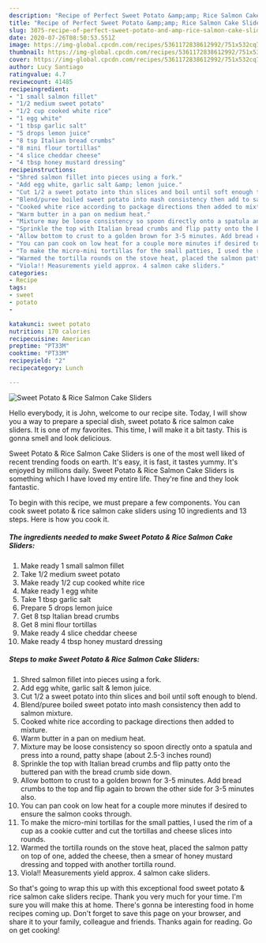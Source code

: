```yaml
---
description: "Recipe of Perfect Sweet Potato &amp;amp; Rice Salmon Cake Sliders"
title: "Recipe of Perfect Sweet Potato &amp;amp; Rice Salmon Cake Sliders"
slug: 3075-recipe-of-perfect-sweet-potato-and-amp-rice-salmon-cake-sliders
date: 2020-07-26T08:50:53.551Z
image: https://img-global.cpcdn.com/recipes/5361172838612992/751x532cq70/sweet-potato-rice-salmon-cake-sliders-recipe-main-photo.jpg
thumbnail: https://img-global.cpcdn.com/recipes/5361172838612992/751x532cq70/sweet-potato-rice-salmon-cake-sliders-recipe-main-photo.jpg
cover: https://img-global.cpcdn.com/recipes/5361172838612992/751x532cq70/sweet-potato-rice-salmon-cake-sliders-recipe-main-photo.jpg
author: Lucy Santiago
ratingvalue: 4.7
reviewcount: 41485
recipeingredient:
- "1 small salmon fillet"
- "1/2 medium sweet potato"
- "1/2 cup cooked white rice"
- "1 egg white"
- "1 tbsp garlic salt"
- "5 drops lemon juice"
- "8 tsp Italian bread crumbs"
- "8 mini flour tortillas"
- "4 slice cheddar cheese"
- "4 tbsp honey mustard dressing"
recipeinstructions:
- "Shred salmon fillet into pieces using a fork."
- "Add egg white, garlic salt &amp; lemon juice."
- "Cut 1/2 a sweet potato into thin slices and boil until soft enough to blend."
- "Blend/puree boiled sweet potato into mash consistency then add to salmon mixture."
- "Cooked white rice according to package directions then added to mixture."
- "Warm butter in a pan on medium heat."
- "Mixture may be loose consistency so spoon directly onto a spatula and press into a round, patty shape (about 2.5-3 inches round)"
- "Sprinkle the top with Italian bread crumbs and flip patty onto the buttered pan with the bread crumb side down."
- "Allow bottom to crust to a golden brown for 3-5 minutes. Add bread crumbs to the top and flip again to brown the other side for 3-5 minutes also."
- "You can pan cook on low heat for a couple more minutes if desired to ensure the salmon cooks through."
- "To make the micro-mini tortillas for the small patties, I used the rim of a cup as a cookie cutter and cut the tortillas and cheese slices into rounds."
- "Warmed the tortilla rounds on the stove heat, placed the salmon patty on top of one, added the cheese, then a smear of honey mustard dressing and topped with another tortilla round."
- "Viola!! Measurements yield approx. 4 salmon cake sliders."
categories:
- Recipe
tags:
- sweet
- potato
- 

katakunci: sweet potato  
nutrition: 170 calories
recipecuisine: American
preptime: "PT33M"
cooktime: "PT33M"
recipeyield: "2"
recipecategory: Lunch

---
```



![Sweet Potato &amp; Rice Salmon Cake Sliders](https://img-global.cpcdn.com/recipes/5361172838612992/751x532cq70/sweet-potato-rice-salmon-cake-sliders-recipe-main-photo.jpg)

Hello everybody, it is John, welcome to our recipe site. Today, I will show you a way to prepare a special dish, sweet potato &amp; rice salmon cake sliders. It is one of my favorites. This time, I will make it a bit tasty. This is gonna smell and look delicious.



Sweet Potato &amp; Rice Salmon Cake Sliders is one of the most well liked of recent trending foods on earth. It's easy, it is fast, it tastes yummy. It's enjoyed by millions daily. Sweet Potato &amp; Rice Salmon Cake Sliders is something which I have loved my entire life. They're fine and they look fantastic.


To begin with this recipe, we must prepare a few components. You can cook sweet potato &amp; rice salmon cake sliders using 10 ingredients and 13 steps. Here is how you cook it.

<!--inarticleads1-->

##### The ingredients needed to make Sweet Potato &amp; Rice Salmon Cake Sliders:

1. Make ready 1 small salmon fillet
1. Take 1/2 medium sweet potato
1. Make ready 1/2 cup cooked white rice
1. Make ready 1 egg white
1. Take 1 tbsp garlic salt
1. Prepare 5 drops lemon juice
1. Get 8 tsp Italian bread crumbs
1. Get 8 mini flour tortillas
1. Make ready 4 slice cheddar cheese
1. Make ready 4 tbsp honey mustard dressing




<!--inarticleads2-->

##### Steps to make Sweet Potato &amp; Rice Salmon Cake Sliders:

1. Shred salmon fillet into pieces using a fork.
1. Add egg white, garlic salt &amp; lemon juice.
1. Cut 1/2 a sweet potato into thin slices and boil until soft enough to blend.
1. Blend/puree boiled sweet potato into mash consistency then add to salmon mixture.
1. Cooked white rice according to package directions then added to mixture.
1. Warm butter in a pan on medium heat.
1. Mixture may be loose consistency so spoon directly onto a spatula and press into a round, patty shape (about 2.5-3 inches round)
1. Sprinkle the top with Italian bread crumbs and flip patty onto the buttered pan with the bread crumb side down.
1. Allow bottom to crust to a golden brown for 3-5 minutes. Add bread crumbs to the top and flip again to brown the other side for 3-5 minutes also.
1. You can pan cook on low heat for a couple more minutes if desired to ensure the salmon cooks through.
1. To make the micro-mini tortillas for the small patties, I used the rim of a cup as a cookie cutter and cut the tortillas and cheese slices into rounds.
1. Warmed the tortilla rounds on the stove heat, placed the salmon patty on top of one, added the cheese, then a smear of honey mustard dressing and topped with another tortilla round.
1. Viola!! Measurements yield approx. 4 salmon cake sliders.




So that's going to wrap this up with this exceptional food sweet potato &amp; rice salmon cake sliders recipe. Thank you very much for your time. I'm sure you will make this at home. There's gonna be interesting food in home recipes coming up. Don't forget to save this page on your browser, and share it to your family, colleague and friends. Thanks again for reading. Go on get cooking!
